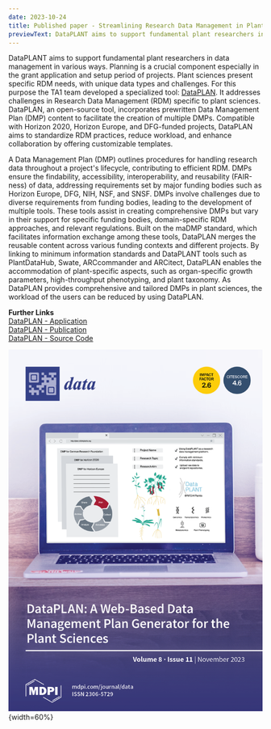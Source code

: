```yaml
---
date: 2023-10-24
title: Published paper - Streamlining Research Data Management in Plant Sciences
previewText: DataPLANT aims to support fundamental plant researchers in data management in various ways. Planning is a crucial component especially in the grant application and setup period of projects. Plant sciences present specific RDM needs, with unique data types and - DataPLAN. It addresses challenges in Research Data Management (RDM) specific to plant sciences....
---
```

DataPLANT aims to support fundamental plant researchers in data management in various ways. Planning is a crucial component especially in the grant application and setup period of projects. Plant sciences present specific RDM needs, with unique data types and challenges. For this purpose the TA1 team developed a specialized tool: [DataPLAN](phttps://plan.nfdi4plants.org/). It addresses challenges in Research Data Management (RDM) specific to plant sciences. DataPLAN, an open-source tool, incorporates prewritten Data Management Plan (DMP) content to facilitate the creation of multiple DMPs. Compatible with Horizon 2020, Horizon Europe, and DFG-funded projects, DataPLAN aims to standardize RDM practices, reduce workload, and enhance collaboration by offering customizable templates.

A Data Management Plan (DMP) outlines procedures for handling research data throughout a project's lifecycle, contributing to efficient RDM. DMPs ensure the findability, accessibility, interoperability, and reusability (FAIR-ness) of data, addressing requirements set by major funding bodies such as Horizon Europe, DFG, NIH, NSF, and SNSF. DMPs involve challenges due to diverse requirements from funding bodies, leading to the development of multiple tools. These tools assist in creating comprehensive DMPs but vary in their support for specific funding bodies, domain-specific RDM approaches, and relevant regulations. Built on the maDMP standard, which facilitates information exchange among these tools, DataPLAN merges the reusable content across various funding contexts and different projects. By linking to minimum information standards and DataPLANT tools such as PlantDataHub, Swate, ARCcommander and ARCitect, DataPLAN enables the accommodation of plant-specific aspects, such as organ-specific growth parameters, high-throughput phenotyping, and plant taxonomy. As DataPLAN provides comprehensive and tailored DMPs in plant sciences, the workload of the users can be reduced by using DataPLAN.

**Further Links**   
[DataPLAN - Application](phttps://plan.nfdi4plants.org/)   
[DataPLAN - Publication](https://doi.org/10.3390/data8110159)   
[DataPLAN - Source Code](https://github.com/nfdi4plants/dataplan)  


![DataPLAN Cover](/src/assets/images/news/DataPLAN-2.png){width=60%}   
